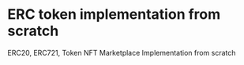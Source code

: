 # ERC token implementation from scratch
 ERC20, ERC721, Token NFT Marketplace Implementation from scratch
